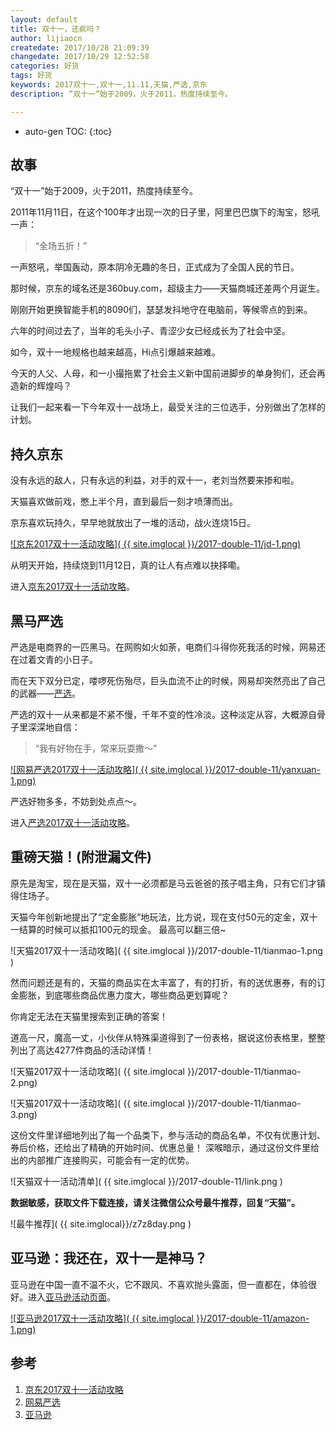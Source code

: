 ```yaml
---
layout: default
title: 双十一，还疯吗？
author: lijiaocn
createdate: 2017/10/28 21:09:39
changedate: 2017/10/29 12:52:58
categories: 好货
tags: 好货
keywords: 2017双十一,双十一,11.11,天猫,严选,京东
description: “双十一”始于2009，火于2011，热度持续至今。

---
```


* auto-gen TOC:
{:toc}

## 故事

“双十一”始于2009，火于2011，热度持续至今。

2011年11月11日，在这个100年才出现一次的日子里，阿里巴巴旗下的淘宝，怒吼一声：

>“全场五折！”

一声怒吼，举国轰动，原本阴冷无趣的冬日，正式成为了全国人民的节日。

那时候，京东的域名还是360buy.com，超级主力——天猫商城还差两个月诞生。

刚刚开始更换智能手机的8090们，瑟瑟发抖地守在电脑前，等候零点的到来。

六年的时间过去了，当年的毛头小子、青涩少女已经成长为了社会中坚。

如今，双十一地规格也越来越高，Hi点引爆越来越难。

今天的人父、人母，和一小撮拖累了社会主义新中国前进脚步的单身狗们，还会再造新的辉煌吗？

让我们一起来看一下今年双十一战场上，最受关注的三位选手，分别做出了怎样的计划。

## 持久京东

没有永远的敌人，只有永远的利益，对手的双十一，老刘当然要来掺和啦。

天猫喜欢做前戏，憋上半个月，直到最后一刻才喷薄而出。

京东喜欢玩持久，早早地就放出了一堆的活动，战火连烧15日。

[![京东2017双十一活动攻略]( {{ site.imglocal }}/2017-double-11/jd-1.png) ][1]

从明天开始，持续烧到11月12日，真的让人有点难以抉择嘞。

进入[京东2017双十一活动攻略][1]。

## 黑马严选

严选是电商界的一匹黑马。在网购如火如荼，电商们斗得你死我活的时候，网易还在过着文青的小日子。

而在天下双分已定，喽啰死伤殆尽，巨头血流不止的时候，网易却突然亮出了自己的武器——[严选][2]。

严选的双十一从来都是不紧不慢，千年不变的性冷淡。这种淡定从容，大概源自骨子里深深地自信：

>“我有好物在手，常来玩耍撒～” 

[![网易严选2017双十一活动攻略]( {{ site.imglocal }}/2017-double-11/yanxuan-1.png) ][2]

严选好物多多，不妨到处点点～。

进入[严选2017双十一活动攻略][2]。

## 重磅天猫！(附泄漏文件)

原先是淘宝，现在是天猫，双十一必须都是马云爸爸的孩子唱主角，只有它们才镇得住场子。

天猫今年创新地提出了“定金膨胀”地玩法，比方说，现在支付50元的定金，双十一结算的时候可以抵扣100元的现金。
最高可以翻三倍~

![天猫2017双十一活动攻略]( {{ site.imglocal }}/2017-double-11/tianmao-1.png )

然而问题还是有的，天猫的商品实在太丰富了，有的打折，有的送优惠券，有的订金膨胀，到底哪些商品优惠力度大，哪些商品更划算呢？

你肯定无法在天猫里搜索到正确的答案！

道高一尺，魔高一丈，小伙伴从特殊渠道得到了一份表格，据说这份表格里，整整列出了高达4277件商品的活动详情！

![天猫2017双十一活动攻略]( {{ site.imglocal }}/2017-double-11/tianmao-2.png)

![天猫2017双十一活动攻略]( {{ site.imglocal }}/2017-double-11/tianmao-3.png)

这份文件里详细地列出了每一个品类下，参与活动的商品名单，不仅有优惠计划、券后价格，还给出了精确的开始时间、优惠总量！
深喉暗示，通过这份文件里给出的内部推广连接购买，可能会有一定的优势。

![天猫双十一活动清单]( {{ site.imglocal }}/2017-double-11/link.png )

**数据敏感，获取文件下载连接，请关注微信公众号最牛推荐，回复“天猫”。**

![最牛推荐]( {{ site.imglocal}}/z7z8day.png )

## 亚马逊：我还在，双十一是神马？

亚马逊在中国一直不温不火，它不跟风、不喜欢抛头露面，但一直都在，体验很好。进入[亚马逊活动页面][3]。

[![亚马逊2017双十一活动攻略]( {{ site.imglocal }}/2017-double-11/amazon-1.png) ][3]

## 参考

1. [京东2017双十一活动攻略][1]
2. [网易严选][2]
3. [亚马逊][3]

[1]: https://c.duomai.com/track.php?k=zUycwRHdo1DdmETMlxmY19GZ9QWa1VmJxYTPklWYmIDO0QjMy0DZp9VZ0l2cmwWb0hmLkx2cDREUupUUTh1VGJTJ0NWYGJTJt92YuQmauUGbhNnRyUiRyUSQ "京东2017双十一活动攻略" 
[2]: https://c.duomai.com/track.php?k=GbiV3bk1DZpVXZmcDOwMTPklWYmIDO0QjMy0DZp9VZ0l2cmYiRyUSbvNmLzYTMuU3b5ZkMlYkMlE0MlAHd0hWP0ZSMxU  "网易严选" 
[3]: https://www.amazon.cn/?tag=znrio-23 "亚马逊"
